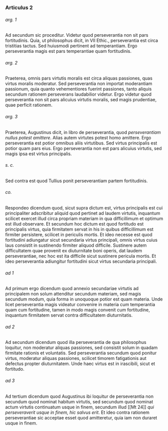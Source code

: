 ### Articulus 2

###### arg. 1
Ad secundum sic proceditur. Videtur quod perseverantia non sit pars fortitudinis. Quia, ut philosophus dicit, in VII Ethic., perseverantia est circa tristitias tactus. Sed huiusmodi pertinent ad temperantiam. Ergo perseverantia magis est pars temperantiae quam fortitudinis.

###### arg. 2
Praeterea, omnis pars virtutis moralis est circa aliquas passiones, quas virtus moralis moderatur. Sed perseverantia non importat moderantiam passionum, quia quanto vehementiores fuerint passiones, tanto aliquis secundum rationem perseverans laudabilior videtur. Ergo videtur quod perseverantia non sit pars alicuius virtutis moralis, sed magis prudentiae, quae perficit rationem.

###### arg. 3
Praeterea, Augustinus dicit, in libro de perseverantia, quod *perseverantiam nullus potest amittere*. Alias autem virtutes potest homo amittere. Ergo perseverantia est potior omnibus aliis virtutibus. Sed virtus principalis est potior quam pars eius. Ergo perseverantia non est pars alicuius virtutis, sed magis ipsa est virtus principalis.

###### s. c.
Sed contra est quod Tullius ponit perseverantiam partem fortitudinis.

###### co.
Respondeo dicendum quod, sicut supra dictum est, virtus principalis est cui principaliter adscribitur aliquid quod pertinet ad laudem virtutis, inquantum scilicet exercet illud circa propriam materiam in qua difficillimum et optimum est illud observare. Et secundum hoc dictum est quod fortitudo est principalis virtus, quia firmitatem servat in his in quibus difficillimum est firmiter persistere, scilicet in periculis mortis. Et ideo necesse est quod fortitudini adiungatur sicut secundaria virtus principali, omnis virtus cuius laus consistit in sustinendo firmiter aliquod difficile. Sustinere autem difficultatem quae provenit ex diuturnitate boni operis, dat laudem perseverantiae, nec hoc est ita difficile sicut sustinere pericula mortis. Et ideo perseverantia adiungitur fortitudini sicut virtus secundaria principali.

###### ad 1
Ad primum ergo dicendum quod annexio secundariae virtutis ad principalem non solum attenditur secundum materiam, sed magis secundum modum, quia forma in unoquoque potior est quam materia. Unde licet perseverantia magis videatur convenire in materia cum temperantia quam cum fortitudine, tamen in modo magis convenit cum fortitudine, inquantum firmitatem servat contra difficultatem diuturnitatis.

###### ad 2
Ad secundum dicendum quod illa perseverantia de qua philosophus loquitur, non moderatur aliquas passiones, sed consistit solum in quadam firmitate rationis et voluntatis. Sed perseverantia secundum quod ponitur virtus, moderatur aliquas passiones, scilicet timorem fatigationis aut defectus propter diuturnitatem. Unde haec virtus est in irascibili, sicut et fortitudo.

###### ad 3
Ad tertium dicendum quod Augustinus ibi loquitur de perseverantia non secundum quod nominat habitum virtutis, sed secundum quod nominat actum virtutis continuatum usque in finem, secundum illud [[Mt 24]] *qui perseveraverit usque in finem, hic salvus erit*. Et ideo contra rationem perseverantiae sic acceptae esset quod amitteretur, quia iam non duraret usque in finem.

